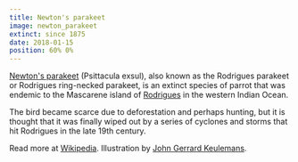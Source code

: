 ```yaml
---
title: Newton's parakeet
image: newton_parakeet
extinct: since 1875
date: 2018-01-15
position: 60% 0%
---
```


[Newton's parakeet][1] (Psittacula exsul), also known as the Rodrigues parakeet
or Rodrigues ring-necked parakeet, is an extinct species of parrot that was
endemic to the Mascarene island of [Rodrigues][2] in the western Indian Ocean.

The bird became scarce due to deforestation and perhaps hunting, but it is
thought that it was finally wiped out by a series of cyclones and storms that
hit Rodrigues in the late 19th century.

Read more at [Wikipedia][3]. Illustration by [John Gerrard Keulemans][4].

[1]: /2018/01/15/newton-parakeet/
[2]: https://www.openstreetmap.org/#map=11/-19.7043/63.3945
[3]: https://en.wikipedia.org/wiki/Newton's_parakeet
[4]: https://ia800201.us.archive.org/BookReader/BookReaderImages.php?zip=/20/items/extinctbirdsatte00roth/extinctbirdsatte00roth_jp2.zip&file=extinctbirdsatte00roth_jp2/extinctbirdsatte00roth_0319.jp2&scale=1&rotate=0
